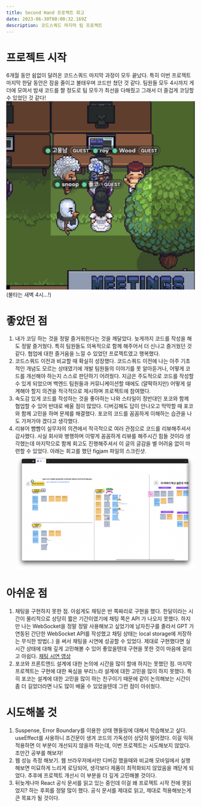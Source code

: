 ```yaml
---
title: Second Hand 프로젝트 회고
date: 2023-06-30T00:00:32.169Z
description: 코드스쿼드 마지막 팀 프로젝트
---
```

# 프로젝트 시작
6개월 동안 쉼없이 달려온 코드스쿼드 마지막 과정이 모두 끝났다. 특히 이번 프로젝트 마지막 한달 동안은 잠을 줄이고 불태우며 코드만 쳤던 것 같다. 팀원들 모두 4시까지 게더에 모여서 밤새 코드를 짤 정도로 팀 모두가 최선을 다해줬고 그래서 더 즐겁게 코딩할 수 있었던 것 같다!
![team](./assets/images-01.png)
(불타는 새벽 4시...!)

# 좋았던 점
1. 내가 코딩 하는 것을 정말 즐거워한다는 것을 깨달았다. 늦게까지 코드를 작성을 해도 정말 즐거웠다. 특히 팀원들도 의욕적으로 함께 해주어서 더 신나고 즐거웠던 것 같다. 협업에 대한 즐거움을 느낄 수 있었던 프로젝트였고 행복했다.
2. 코드스쿼드 이전과 비교할 때 확실히 성장했다. 코드스쿼드 이전에 나는 아주 기초적인 개념도 모르는 상태였기에 개발 팀원들의 이야기를 못 알아듣거나, 어떻게 코드를 개선해야 하는지 스스로 판단하기 어려웠다. 지금은 주도적으로 코드를 작성할 수 있게 되었으며 백엔드 팀원들과 커뮤니케이션할 때에도 (얄팍하지만) 어떻게 설계해야 할지 의견을 적극적으로 제시하며 프로젝트에 참여했다.
3. 속도감 있게 코드를 작성하는 것을 좋아하는 나와 스타일이 정반대인 포코와 함께 협업할 수 있어 반대로 배울 점이 많았다. 디버깅해도 답이 안나오고 막막할 때 포코와 함께 고민을 하며 문제를 해결했다. 포코의 코드를 꼼꼼하게 이해하는 습관을 나도 가져가야 겠다고 생각했다.
4. 리뷰어 빰빰이 실무자의 의견에서 적극적으로 여러 관점으로 코드를 리뷰해주셔서 감사했다. 사실 회사와 병행하며 이렇게 꼼꼼하게 리뷰를 해주시긴 힘들 것이라 생각했는데 마지막으로 함께 회고도 진행해주셔서 이 글의 글감을 별 어려움 없이 마련할 수 있었다. 아래는 회고를 했던 figjam 파일의 스크린샷.
![fijam](./assets/images-02.png)
# 아쉬운 점
1. 채팅을 구현하지 못한 점. 아쉽게도 채팅은 반 쪽짜리로 구현을 했다. 한달이라는 시간이 물리적으로 상당히 짧은 기간이였기에 채팅 쪽은 API 가 나오지 못했다. 하지만 나는 WebSocket을 정말 정말 사용해보고 싶었기에 남자친구를 졸라서 GPT 가 연동된 간단한 WebSocket API를 작성했고 채팅 상태는 local storage에 저장하는 무식한 방법(..) 을 써서 채팅을 시연에 성공할 수 있었다. 제대로 구현했다면 실시간 상태에 대해 깊게 고민해볼 수 있어 좋았을텐데 구현을 못한 것이 마음에 걸리고 아쉽다.
	[채팅 시연 영상](https://www.youtube.com/watch?v=XSe1uxe9kAM&embeds_widget_referrer=https%3A%2F%2Fsigridjin.medium.com%2Fbuilding-a-serverless-second-hand-marketplace-chatbot-using-aws-websocket-api-with-gpt-3-5-ded3f70f3935&embeds_referring_euri=https%3A%2F%2Fcdn.embedly.com%2F&embeds_referring_origin=https%3A%2F%2Fcdn.embedly.com&source_ve_path=MjM4NTE&feature=emb_title)
2. 포코와 프론트엔드 설계에 대한 논의에 시간을 많이 할애 하지는 못했던 점. 마지막 프로젝트는 구현에 대한 욕심을 부리느라 설계에 대한 고민을 많이 하지 못했다. 특히 포코는 설계에 대한 고민을 많이 하는 친구이기 때문에 같이 논의해보는 시간이 좀 더 길었더라면 나도 많이 배울 수 있었을텐데 그런 점이 아쉬웠다.

# 시도해볼 것
1. Suspense, Error Boundary를 이용한 상태 핸들링에 대해서 학습해보고 싶다. useEffect를 사용하니 조건문이 생겨 코드의 가독성이 상당히 떨어졌다. 이걸 익혀 적용하면 이 부분이 개선되지 않을까 하는데, 이번 프로젝트는 시도해보지 않았다. 조만간 공부를 해보자!
2. 웹 성능 측정 해보기. 웹 브라우저에서만 디버깅 했을때와 비교해 모바일에서 실행해보면 미묘하게 느리게 로딩되어, 생각보다 제품이 최적화되지 않았음을 깨닫게 되었다. 추후에 프로젝트 개선시 이 부분을 더 깊게 고민해볼 것이다.
3. 뒤늦게나마 React 공식 문서를 읽고 있는 중인데 이걸 왜 프로젝트 시작 전에 못읽었지? 하는 후회를 정말 많이 했다. 공식 문서를 제대로 읽고, 제대로 적용해보는게 큰 목표가 될 것이다.